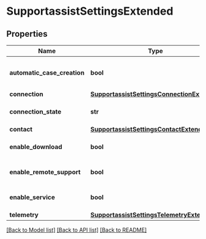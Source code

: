 # SupportassistSettingsExtended

## Properties
Name | Type | Description | Notes
------------ | ------------- | ------------- | -------------
**automatic_case_creation** | **bool** | True indicates automatic case creation is enabled | [optional] [default to True]
**connection** | [**SupportassistSettingsConnectionExtended**](SupportassistSettingsConnectionExtended.md) |  | [optional] 
**connection_state** | **str** | Set connectivity state. | [optional] 
**contact** | [**SupportassistSettingsContactExtended**](SupportassistSettingsContactExtended.md) |  | [optional] 
**enable_download** | **bool** | True indicates downloads are enabled | [optional] [default to True]
**enable_remote_support** | **bool** | Allow remote support. | [optional] [default to False]
**enable_service** | **bool** | Enable/disable SupportAssist service. | [optional] [default to False]
**telemetry** | [**SupportassistSettingsTelemetryExtended**](SupportassistSettingsTelemetryExtended.md) |  | [optional] 

[[Back to Model list]](../README.md#documentation-for-models) [[Back to API list]](../README.md#documentation-for-api-endpoints) [[Back to README]](../README.md)


